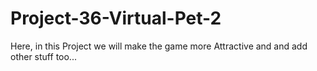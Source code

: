 # Project-36-Virtual-Pet-2
Here, in this Project we will make the game more Attractive and and add other stuff too...
